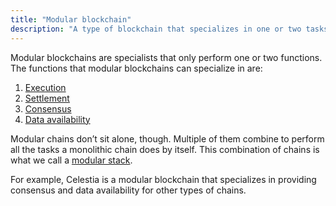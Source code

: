 ```yaml
---
title: "Modular blockchain"
description: "A type of blockchain that specializes in one or two tasks, rather than all of them."
---
```


Modular blockchains are specialists that only perform one or two functions. The functions that modular blockchains can specialize in are:

1. [Execution](https://celestia.org/glossary/execution/)
2. [Settlement](https://celestia.org/glossary/settlement/)
3. [Consensus](https://celestia.org/glossary/consensus/)
4. [Data availability](https://celestia.org/glossary/data-availability/)

Modular chains don’t sit alone, though. Multiple of them combine to perform all the tasks a monolithic chain does by itself. This combination of chains is what we call a [modular stack](https://celestia.org/glossary/modular-stack/).

For example, Celestia is a modular blockchain that specializes in providing consensus and data availability for other types of chains.